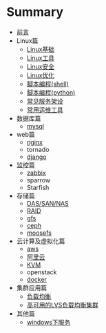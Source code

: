 # Summary 

* [前言](doc/README.md)
* Linux篇
    * [Linux基础](doc/Linux/base.md)
    * [Linux工具](doc/Linux/tools.md)
    * [Linux安全](doc/Linux/safety.md)
    * [Linux优化](doc/Linux/optimize.md)
    * [脚本编程(shell)](doc/Linux/shell.md)
    * [脚本编程(python)](doc/Linux/python.md)
    * [常见服务架设](doc/Linux/service.md)
    * [常用运维工具](doc/Linux/op.md)
* 数据库篇
    * [mysql](doc/db/mysql.md)
* web篇
    * [nginx](doc/web/nginx.md)
    * tornado
    * [django](doc/web/django.md)
* 监控篇
    * [zabbix](doc/monitor/zabbix.md)
    * sparrow
    * Starfish
* 存储篇
    * [DAS/SAN/NAS](doc/store/store.md)
    * [RAID](doc/store/RAID.md)
    * [gfs](doc/store/gfs.md)
    * [ceph](doc/store/ceph.md)
    * [moosefs](doc/store/moosefs.md)
* 云计算及虚拟化篇
    * [aws](doc/cloud/aws.md)
    * [阿里云](doc/cloud/aliyun.md)
    * [KVM](doc/cloud/kvm.md)
    * openstack
    * [docker](doc/cloud/docker.md)
* 集群应用篇
    * [负载均衡](doc/HA/lb.md)
    * [高可用的LVS负载均衡集群](doc/HA/keepalived.md)
* 其他篇
    * [windows下服务](doc/other/windows.md)
